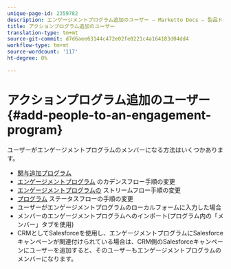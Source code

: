```yaml
---
unique-page-id: 2359782
description: エンゲージメントプログラム追加のユーザー — Marketto Docs — 製品ドキュメント
title: アクションプログラム追加のユーザー
translation-type: tm+mt
source-git-commit: d7d6aee63144c472e02fe0221c4a164183d04dd4
workflow-type: tm+mt
source-wordcount: '117'
ht-degree: 0%

---
```



# アクションプログラム追加のユーザー{#add-people-to-an-engagement-program}

ユーザーがエンゲージメントプログラムのメンバーになる方法はいくつかあります。

* [関与追加プログラム](../../../../product-docs/core-marketo-concepts/smart-campaigns/program-flow-actions/add-to-engagement-program.md)
* [エンゲージメントプログラム](../../../../product-docs/core-marketo-concepts/smart-campaigns/program-flow-actions/change-engagement-program-cadence.md) のカデンスフロー手順の変更
* [エンゲージメントプログラムの](../../../../product-docs/core-marketo-concepts/smart-campaigns/program-flow-actions/change-engagement-program-stream.md) ストリームフロー手順の変更
* [プログラム](../../../../product-docs/core-marketo-concepts/smart-campaigns/program-flow-actions/change-program-status.md) ステータスフローの手順の変更
* ユーザーがエンゲージメントプログラムのローカルフォームに入力した場合
* メンバーのエンゲージメントプログラムへのインポート(プログラム内の「メンバー」タブを使用)
* CRMとしてSalesforceを使用し、エンゲージメントプログラムにSalesforceキャンペーンが関連付けられている場合は、CRM側のSalesforceキャンペーンにユーザーを追加すると、そのユーザーもエンゲージメントプログラムのメンバーになります。

